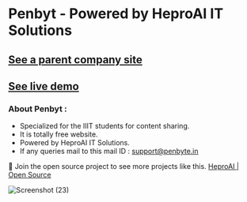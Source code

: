 # Penbyt - Powered by HeproAI IT Solutions

## [See a parent company site](https://heproai.com)

## [See live demo](https://penbyte.in)

### About Penbyt :

- Specialized for the IIIT students for content sharing.
- It is totally free website.
- Powered by HeproAI IT Solutions.
- If any queries mail to this mail ID : support@penbyte.in

💙 Join the open source project to see more projects like this. [HeproAI | Open Source](https://opensource.heproai.com)

![Screenshot (23)](https://github.com/heproai/Penbyt/assets/133759869/bd2d57d4-2e02-4f42-b2ef-76e9937fc9d2)
